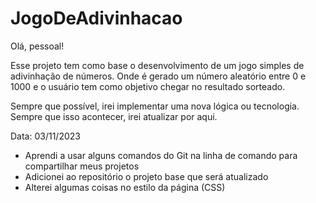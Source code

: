 # JogoDeAdivinhacao

Olá, pessoal!

Esse projeto tem como base o desenvolvimento de um jogo simples de adivinhação de números. Onde é gerado um número aleatório entre 0 e 1000 e o usuário tem como objetivo chegar no resultado sorteado.

Sempre que possível, irei implementar uma nova lógica ou tecnologia. Sempre que isso acontecer, irei atualizar por aqui.


Data: 03/11/2023

- Aprendi a usar alguns comandos do Git na linha de comando para compartilhar meus projetos
- Adicionei ao repositório o projeto base que será atualizado
- Alterei algumas coisas no estilo da página (CSS)
